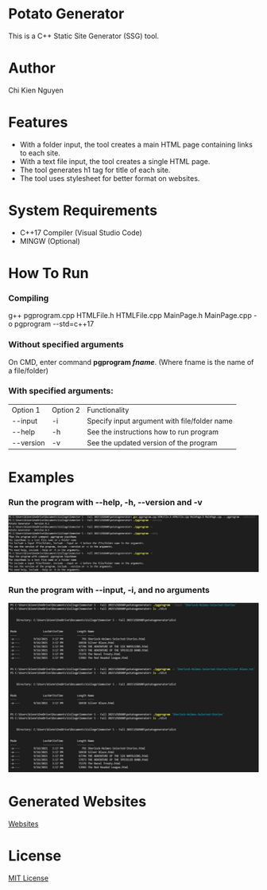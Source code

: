 <h1>Potato Generator</h1>
This is a C++ Static Site Generator (SSG) tool.

<h1>Author</h1>
Chi Kien Nguyen

<h1>Features</h1>
<ul>
    <li>With a folder input, the tool creates a main HTML page containing links to each site.</li>
    <li>With a text file input, the tool creates a single HTML page.</li>
    <li>The tool generates h1 tag for title of each site.</li>
    <li>The tool uses stylesheet for better format on websites.</li>
</ul>

<h1>System Requirements</h1>
<ul>
    <li>C++17 Compiler (Visual Studio Code)</li>
    <li>MINGW (Optional)</li>
</ul>

<h1>How To Run</h1>
<h3>Compiling</h3>
g++ pgprogram.cpp HTMLFile.h HTMLFile.cpp MainPage.h MainPage.cpp -o pgprogram --std=c++17
<h3>Without specified arguments</h3>
On CMD, enter command <b>pgprogram <i>fname</i></b>. (Where fname is the name of a file/folder)
<h3>With specified arguments: </h3>
<table>
    <tr>
        <td>Option 1</td>
        <td>Option 2</td>
        <td>Functionality</td>
    </tr>
    <tr>
        <td>--input</td>
        <td>-i</td>
        <td>Specify input argument with file/folder name</td>
    </tr>
    <tr>
        <td>--help</td>
        <td>-h</td>
        <td>See the instructions how to run program</td>
    </tr>
    <tr>
        <td>--version</td>
        <td>-v</td>
        <td>See the updated version of the program</td>
    </tr>
</table>

<h1>Examples</h1>
<h3>Run the program with --help, -h, --version and -v</h3>
<img src="./images/Command(1).JPG"/>
<h3>Run the program with --input, -i, and no arguments</h3>
<img src="./images/Command(2).JPG"/>

<h1>Generated Websites</h1>
<a href="https://gifted-brattain-2278d4.netlify.app/sherlock-holmes-selected-stories/sherlock-holmes-selected-stories">Websites</a>
<h1>License</h1>
<a href="https://opensource.org/licenses/MIT">MIT License</a>

